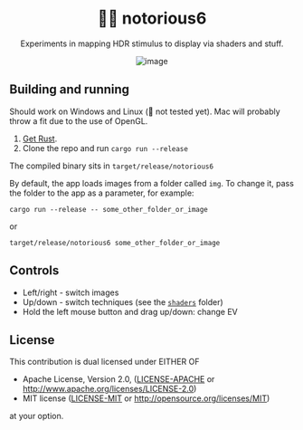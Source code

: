 <!-- Allow this file to not have a first line heading -->
<!-- markdownlint-disable-file MD041 -->

<!-- inline html -->
<!-- markdownlint-disable-file MD033 -->

<div align="center">
  
# 🌈🙈 notorious6

Experiments in mapping HDR stimulus to display via shaders and stuff.
  
![image](https://user-images.githubusercontent.com/16522064/148477120-054e956a-4610-4631-b6fa-6b2505e3396d.png)

</div>

## Building and running

Should work on Windows and Linux (🐧 not tested yet). Mac will probably throw a fit due to the use of OpenGL.

1. [Get Rust](https://www.rust-lang.org/tools/install).
2. Clone the repo and run `cargo run --release`

The compiled binary sits in `target/release/notorious6`

By default, the app loads images from a folder called `img`. To change it, pass the folder to the app as a parameter, for example:

`cargo run --release -- some_other_folder_or_image`

or

`target/release/notorious6 some_other_folder_or_image`

## Controls

* Left/right - switch images
* Up/down - switch techniques (see the [`shaders`](shaders) folder)
* Hold the left mouse button and drag up/down: change EV

## License

This contribution is dual licensed under EITHER OF

* Apache License, Version 2.0, ([LICENSE-APACHE](LICENSE-APACHE) or <http://www.apache.org/licenses/LICENSE-2.0>)
* MIT license ([LICENSE-MIT](LICENSE-MIT) or <http://opensource.org/licenses/MIT>)

at your option.
